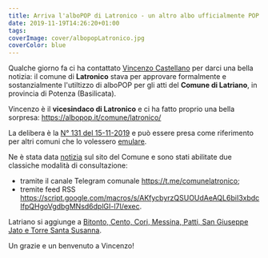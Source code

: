 ```yaml
---
title: Arriva l'alboPOP di Latronico - un altro albo ufficialmente POP
date: 2019-11-19T14:26:20+01:00
tags:
coverImage: cover/albopopLatronico.jpg
coverColor: blue
---
```


Qualche giorno fa ci ha contattato [Vincenzo Castellano](https://www.facebook.com/castellanovincenzo) per darci una bella notizia: il comune di **Latronico** stava per approvare formalmente e sostanzialmente l'utiltizzo di alboPOP per gli atti del **Comune di Latriano**, in provincia di Potenza (Basilicata).

Vincenzo è il **vicesindaco di Latronico** e ci ha fatto proprio una bella sorpresa: <https://albopop.it/comune/latronico/>

La delibera è la [N° 131 del 15-11-2019](https://albopop.it/pdf/delibera_albopop_latronico.pdf) e può essere presa come riferimento per altri comuni che lo volessero [emulare](https://albopop.it/pdf/delibera_albopop_latronico.pdf).


Ne è stata data [notizia](http://www.latronico.eu/progetto-albopop-e-canale-telegram-il-comune-di-latronico-attiva-altri-due-strumenti-di-comunicazione-e-trasparenza) sul sito del Comune e sono stati abilitate due classiche modalità di consultazione:

- tramite il canale Telegram comunale <https://t.me/comunelatronico>;
- tremite feed RSS <https://script.google.com/macros/s/AKfycbyrzQSUOUdAeAQL6biI3xbdcIfpQHgoVgdbgMNsd6dplGI-l7I/exec>.

Latriano si aggiunge a [Bitonto, Cento, Cori, Messina, Patti, San Giuseppe Jato e Torre Santa Susanna](https://albopop.it/ufficiale/).

Un grazie e un benvenuto a Vincenzo!
